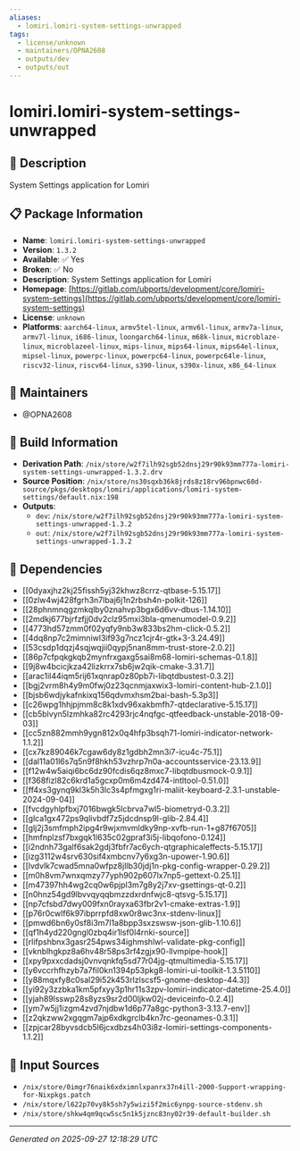 ```yaml
---
aliases:
  - lomiri.lomiri-system-settings-unwrapped
tags:
  - license/unknown
  - maintainers/OPNA2608
  - outputs/dev
  - outputs/out
---
```


# lomiri.lomiri-system-settings-unwrapped

## 📝 Description

System Settings application for Lomiri

## 📋 Package Information

- **Name**: `lomiri.lomiri-system-settings-unwrapped`
- **Version**: `1.3.2`
- **Available**: ✅ Yes
- **Broken**: ✅ No
- **Description**: System Settings application for Lomiri
- **Homepage**: [https://gitlab.com/ubports/development/core/lomiri-system-settings](https://gitlab.com/ubports/development/core/lomiri-system-settings)
- **License**: `unknown`
- **Platforms**: `aarch64-linux`, `armv5tel-linux`, `armv6l-linux`, `armv7a-linux`, `armv7l-linux`, `i686-linux`, `loongarch64-linux`, `m68k-linux`, `microblaze-linux`, `microblazeel-linux`, `mips-linux`, `mips64-linux`, `mips64el-linux`, `mipsel-linux`, `powerpc-linux`, `powerpc64-linux`, `powerpc64le-linux`, `riscv32-linux`, `riscv64-linux`, `s390-linux`, `s390x-linux`, `x86_64-linux`
## 👥 Maintainers

- @OPNA2608


## 🔧 Build Information

- **Derivation Path**: `/nix/store/w2f7ilh92sgb52dnsj29r90k93mm777a-lomiri-system-settings-unwrapped-1.3.2.drv`
- **Source Position**: `/nix/store/ns30sqxb36k8jrds8z18rv96bpnwc60d-source/pkgs/desktops/lomiri/applications/lomiri-system-settings/default.nix:198`
- **Outputs**:
  - `dev`:  `/nix/store/w2f7ilh92sgb52dnsj29r90k93mm777a-lomiri-system-settings-unwrapped-1.3.2`
  - `out`:  `/nix/store/w2f7ilh92sgb52dnsj29r90k93mm777a-lomiri-system-settings-unwrapped-1.3.2`

## 🔗 Dependencies

- [[0dyaxjhz2kj25fissh5yj32khwz8crrz-qtbase-5.15.17]]
- [[0zlw4wj428fgrh3n7lbaj6j1n2rbsh4n-polkit-126]]
- [[28phnmnqgzmkqlby0znahvp3bgx6d6vv-dbus-1.14.10]]
- [[2mdkj677bjrfzfjj0dv2clz95mxi3bla-qmenumodel-0.9.2]]
- [[4773hd57zmm0f02yqfy9nb3w833bs2hm-click-0.5.2]]
- [[4dq8np7c2mimniwl3if93g7ncz1cjr4r-gtk+3-3.24.49]]
- [[53csdp1dqzj4sqjwqjii0qypj5nan8mm-trust-store-2.0.2]]
- [[86p7cfpqkgkqb2mynfrxgaxg5sai8m68-lomiri-schemas-0.1.8]]
- [[9j8w4bcicjkza42lizkrrx7sb6jw2qik-cmake-3.31.7]]
- [[arac1il44iqm5rij61xqnrap0z80pb7i-libqtdbustest-0.3.2]]
- [[bgj2vrm8h4y9m0fwj0z23qcnmjaxwix3-lomiri-content-hub-2.1.0]]
- [[bjsb6wdjykafnkixq156qdvmxhsm2bai-bash-5.3p3]]
- [[c26wpg1hhjpjmm8c8k1xdv96xakbmfh7-qtdeclarative-5.15.17]]
- [[cb5blvyn5lzmhka82rc4293rjc4nqfgc-qtfeedback-unstable-2018-09-03]]
- [[cc5zn882mmh9ygn812x0q4hfp3bsqh71-lomiri-indicator-network-1.1.2]]
- [[cx7kz89046k7cgaw6dy8z1gdbh2mn3i7-icu4c-75.1]]
- [[dal11a01l6s7q5n9f8hkh53vzhrp7n0a-accountsservice-23.13.9]]
- [[f12w4w5aiqi6bc6dz90fcdis6qz8mxc7-libqtdbusmock-0.9.1]]
- [[f368fizl82c6krd1a5gcxp0m6m4zd474-intltool-0.51.0]]
- [[ff4xs3gynq9kl3k5h3lc3s4pfmgxg1ri-maliit-keyboard-2.3.1-unstable-2024-09-04]]
- [[fvcdgyhlpfbxj7016bwgk5lcbrva7wl5-biometryd-0.3.2]]
- [[glca1gx472ps9qlivbdf7z5jdcdnsp9l-glib-2.84.4]]
- [[glj2j3smfmph2ipg4r9wjxmvmldky9np-xvfb-run-1+g87f6705]]
- [[hmfnplzsf7bxgqk1l635c02gpraf3i5j-libqofono-0.124]]
- [[i2ndnh73galf6sak2gdj3fbfr7ac6ych-qtgraphicaleffects-5.15.17]]
- [[izg3112w4srv630sif4xmbcnv7y6xg3n-upower-1.90.6]]
- [[lvdvlk7cwad5mna0wfpz8jllb30jdj1n-pkg-config-wrapper-0.29.2]]
- [[m0h8vm7wnxqmzy77yph902p607lx7np5-gettext-0.25.1]]
- [[m47397hh4wg2cq0w6pjpl3m7g8y2j7xv-gsettings-qt-0.2]]
- [[n0hnz54gd9lbvvqyqqbmzzdxrdnfwjc8-qtsvg-5.15.17]]
- [[np7cfsbd7dwy009fxn0rayxa63fbr2v1-cmake-extras-1.9]]
- [[p76r0cwlf6k97ibprrpfd8xw0r8wc3nx-stdenv-linux]]
- [[pmwd6bn6y0sf8i3m7l1a8bpp3sxzswsw-json-glib-1.10.6]]
- [[qf1h4yd220gngl0zbq4ir1lsf0l4rnki-source]]
- [[rlifpshbnx3gasr254pws34ighmshlwl-validate-pkg-config]]
- [[vknblhgkpz8a6hv48r58ps3rf4zgjx90-llvmpipe-hook]]
- [[xpy9pxxcdadsj0vnvqnkfq5sd77r04jg-qtmultimedia-5.15.17]]
- [[y6vccrhfhzyb7a7fil0kn1394p53pkg8-lomiri-ui-toolkit-1.3.5110]]
- [[y88mqxfy8c0sal29i52k453rlzlscsf5-gnome-desktop-44.3]]
- [[yi92y3zzbka1km5pfxyy3p1hr11s3zpv-lomiri-indicator-datetime-25.4.0]]
- [[yjah89lsswp28s8yzs9sr2d00ljkw02j-deviceinfo-0.2.4]]
- [[ym7w5jj1izgm4zvd7njdbw1d6p77a8gc-python3-3.13.7-env]]
- [[z2qkzww2xgqgm7ajp6xdkgrclb4kn7rc-geonames-0.3.1]]
- [[zpjcar28byvsdcb5l6jcxdbzs4h03i8z-lomiri-settings-components-1.1.2]]

## 📁 Input Sources

- `/nix/store/0imgr76naik6xdximnlxpanrx37n4ill-2000-Support-wrapping-for-Nixpkgs.patch`
- `/nix/store/l622p70vy8k5sh7y5wizi5f2mic6ynpg-source-stdenv.sh`
- `/nix/store/shkw4qm9qcw5sc5n1k5jznc83ny02r39-default-builder.sh`

---
*Generated on 2025-09-27 12:18:29 UTC*
